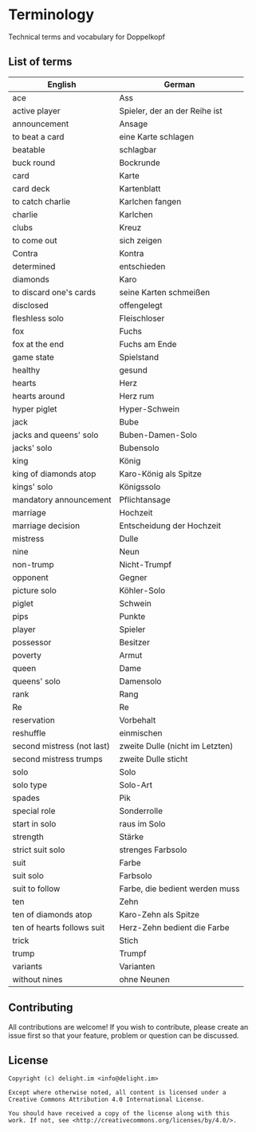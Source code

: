 # Terminology

Technical terms and vocabulary for Doppelkopf

## List of terms

| English                    | German                          |
| -------------------------- | ------------------------------- |
| ace                        | Ass                             |
| active player              | Spieler, der an der Reihe ist   |
| announcement               | Ansage                          |
| to beat a card             | eine Karte schlagen             |
| beatable                   | schlagbar                       |
| buck round                 | Bockrunde                       |
| card                       | Karte                           |
| card deck                  | Kartenblatt                     |
| to catch charlie           | Karlchen fangen                 |
| charlie                    | Karlchen                        |
| clubs                      | Kreuz                           |
| to come out                | sich zeigen                     |
| Contra                     | Kontra                          |
| determined                 | entschieden                     |
| diamonds                   | Karo                            |
| to discard one's cards     | seine Karten schmeißen          |
| disclosed                  | offengelegt                     |
| fleshless solo             | Fleischloser                    |
| fox                        | Fuchs                           |
| fox at the end             | Fuchs am Ende                   |
| game state                 | Spielstand                      |
| healthy                    | gesund                          |
| hearts                     | Herz                            |
| hearts around              | Herz rum                        |
| hyper piglet               | Hyper-Schwein                   |
| jack                       | Bube                            |
| jacks and queens' solo     | Buben-Damen-Solo                |
| jacks' solo                | Bubensolo                       |
| king                       | König                           |
| king of diamonds atop      | Karo-König als Spitze           |
| kings' solo                | Königssolo                      |
| mandatory announcement     | Pflichtansage                   |
| marriage                   | Hochzeit                        |
| marriage decision          | Entscheidung der Hochzeit       |
| mistress                   | Dulle                           |
| nine                       | Neun                            |
| non-trump                  | Nicht-Trumpf                    |
| opponent                   | Gegner                          |
| picture solo               | Köhler-Solo                     |
| piglet                     | Schwein                         |
| pips                       | Punkte                          |
| player                     | Spieler                         |
| possessor                  | Besitzer                        |
| poverty                    | Armut                           |
| queen                      | Dame                            |
| queens' solo               | Damensolo                       |
| rank                       | Rang                            |
| Re                         | Re                              |
| reservation                | Vorbehalt                       |
| reshuffle                  | einmischen                      |
| second mistress (not last) | zweite Dulle (nicht im Letzten) |
| second mistress trumps     | zweite Dulle sticht             |
| solo                       | Solo                            |
| solo type                  | Solo-Art                        |
| spades                     | Pik                             |
| special role               | Sonderrolle                     |
| start in solo              | raus im Solo                    |
| strength                   | Stärke                          |
| strict suit solo           | strenges Farbsolo               |
| suit                       | Farbe                           |
| suit solo                  | Farbsolo                        |
| suit to follow             | Farbe, die bedient werden muss  |
| ten                        | Zehn                            |
| ten of diamonds atop       | Karo-Zehn als Spitze            |
| ten of hearts follows suit | Herz-Zehn bedient die Farbe     |
| trick                      | Stich                           |
| trump                      | Trumpf                          |
| variants                   | Varianten                       |
| without nines              | ohne Neunen                     |

## Contributing

All contributions are welcome! If you wish to contribute, please create an issue first so that your feature, problem or question can be discussed.

## License

```
Copyright (c) delight.im <info@delight.im>

Except where otherwise noted, all content is licensed under a
Creative Commons Attribution 4.0 International License.

You should have received a copy of the license along with this
work. If not, see <http://creativecommons.org/licenses/by/4.0/>.
```
